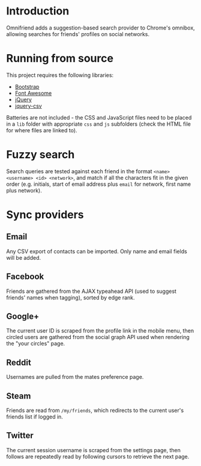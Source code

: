 Introduction
============

Omnifriend adds a suggestion-based search provider to Chrome's omnibox, allowing searches for friends' profiles on social networks.


Running from source
===================

This project requires the following libraries:

* [Bootstrap](http://getbootstrap.com)
* [Font Awesome](http://fontawesome.io)
* [jQuery](http://jquery.com)
* [jquery-csv](http://code.google.com/p/jquery-csv)

Batteries are not included - the CSS and JavaScript files need to be placed in a `lib` folder with appropriate `css` and `js` subfolders (check the HTML file for where files are linked to).


Fuzzy search
============

Search queries are tested against each friend in the format `<name> <username> <id> <network>`, and match if all the characters fit in the given order (e.g. initials, start of email address plus `email` for network, first name plus network).


Sync providers
==============

Email
-----

Any CSV export of contacts can be imported.  Only name and email fields will be added.

Facebook
--------

Friends are gathered from the AJAX typeahead API (used to suggest friends' names when tagging), sorted by edge rank.

Google+
-------

The current user ID is scraped from the profile link in the mobile menu, then circled users are gathered from the social graph API used when rendering the "your circles" page.

Reddit
------

Usernames are pulled from the mates preference page.

Steam
-----

Friends are read from `/my/friends`, which redirects to the current user's friends list if logged in.

Twitter
-------

The current session username is scraped from the settings page, then follows are repeatedly read by following cursors to retrieve the next page.
